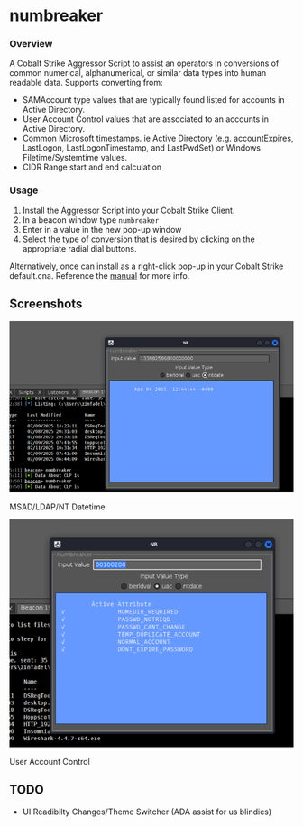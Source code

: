 # numbreaker

### Overview
A Cobalt Strike Aggressor Script to assist an operators in conversions of common numerical, alphanumerical, or similar data types into human readable data.
Supports converting from:  

   - SAMAccount type values that are typically found listed for accounts in Active Directory.  
   - User Account Control values that are associated to an accounts in Active Directory.  
   - Common Microsoft timestamps. ie Active Directory (e.g. accountExpires, LastLogon, LastLogonTimestamp, and LastPwdSet) or Windows Filetime/Systemtime values.
   - CIDR Range start and end calculation
    
### Usage

1) Install the Aggressor Script into your Cobalt Strike Client.
2) In a beacon window type `numbreaker`
3) Enter in a value in the new pop-up window
4) Select the type of conversion that is desired by clicking on the appropriate radial dial buttons.

Alternatively, once can install as a right-click pop-up in your Cobalt Strike default.cna. Reference the [manual](https://hstechdocs.helpsystems.com/manuals/cobaltstrike/current/userguide/content/topics_aggressor-scripts/as_cobalt-strike.htm) for more info.

## Screenshots

![NTDATE EX](screenshots/sshot-ntdate.png)

MSAD/LDAP/NT Datetime

![UAC EX](screenshots/sshot-uac.png)

User Account Control

## TODO
- UI Readibilty Changes/Theme Switcher (ADA assist for us blindies)
